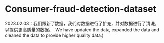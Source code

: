# Consumer-fraud-detection-dataset
2023.02.03：我们跟新了数据，我们对数据进行了扩充，并对数据进行了清洗，以提供更高质量的数据。
(We have updated the data, expanded the data and cleaned the data to provide higher quality data.)
